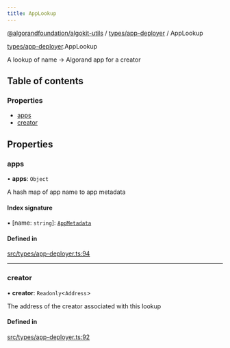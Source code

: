 ```yaml
---
title: AppLookup
---
```


[@algorandfoundation/algokit-utils](/reference/algokit-utils-ts/api/readme/) / [types/app-deployer](/reference/algokit-utils-ts/api/modules/types_app_deployer/) / AppLookup

[types/app-deployer](/reference/algokit-utils-ts/api/modules/types_app_deployer/).AppLookup

A lookup of name -> Algorand app for a creator

## Table of contents

### Properties

- [apps](#apps)
- [creator](#creator)

## Properties

### apps

• **apps**: `Object`

A hash map of app name to app metadata

#### Index signature

▪ [name: `string`]: [`AppMetadata`]()

#### Defined in

[src/types/app-deployer.ts:94](https://github.com/algorandfoundation/algokit-utils-ts/blob/main/src/types/app-deployer.ts#L94)

---

### creator

• **creator**: `Readonly`\<`Address`\>

The address of the creator associated with this lookup

#### Defined in

[src/types/app-deployer.ts:92](https://github.com/algorandfoundation/algokit-utils-ts/blob/main/src/types/app-deployer.ts#L92)
